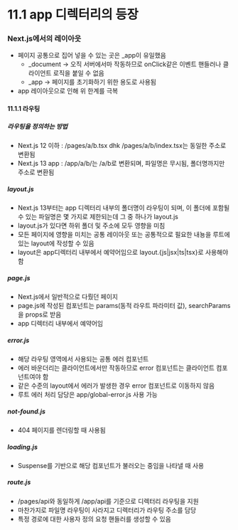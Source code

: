 # 11.1 app 디렉터리의 등장

### Next.js에서의 레이아웃

- 페이지 공통으로 집어 넣을 수 있는 곳은 \_app이 유일했음
  - \_document -> 오직 서버에서마 작동하므로 onClick같은 이벤트 핸들러나 클라이언트 로직을 붙일 수 없음
  - \_app -> 페이지를 초기화하기 위한 용도로 사용됨
- app 레이아웃으로 인해 위 한계를 극복

#### 11.1.1 라우팅

##### 라우팅을 정의하는 방법

- Next.js 12 이하 : /pages/a/b.tsx dhk /pages/a/b/index.tsx는 동일한 주소로 변환됨
- Next.js 13 app : /app/a/b/는 /a/b로 변환되며, 파일명은 무시됨, 폴더명까지만 주소로 변환됨

##### layout.js

- Next.js 13부터는 app 디렉터리 내부의 폴더명이 라우팅이 되며, 이 폴더에 포함될 수 있는 파일명은 몇 가지로 제한되는데 그 중 하나가 layout.js
- layout.js가 있다면 하위 폴더 및 주소에 모두 영향을 미침
- 모든 페이지에 영향을 미치는 공통 레이아웃 또는 공통적으로 필요한 내뇽을 루트에 있는 layout에 작성할 수 있음
- layout은 app디렉터리 내부에서 예약어임으로 layout.{js|jsx|ts|tsx}로 사용해야 함

##### page.js

- Next.js에서 일반적으로 다뤘던 페이지
- page.js에 작성된 컴포넌트는 params(동적 라우트 파라미터 값), searchParams을 props로 받음
- app 디렉터리 내부에서 예약어임

##### error.js

- 해당 라우팅 영역에서 사용되는 공통 에러 컴포넌트
- 에러 바운더리는 클라이언트에서만 작동하므로 error 컴포넌트는 클라이언트 컴포넌트여야 함
- 같은 수준의 layout에서 에러가 발생한 경우 error 컴포넌트로 이동하지 않음
- 루트 에러 처리 담당은 app/global-error.js 사용 가능

##### not-found.js

- 404 페이지를 렌더링할 때 사용됨

##### loading.js

- Suspense를 기반으로 해당 컴포넌트가 불러오는 중임을 나타낼 때 사용

##### route.js

- /pages/api와 동일하게 /app/api를 기준으로 디렉터리 라우팅을 지원
- 마찬가지로 파일명 라우팅이 사라지고 디렉터리가 라우팅 주소를 담당
- 특정 경로에 대한 사용자 정의 요청 핸들러를 생성할 수 있음
